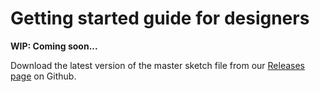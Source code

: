 # Getting started guide for designers

**WIP: Coming soon...**

Download the latest version of the master sketch file from our [Releases page](https://github.com/telusdigital/tds/releases) on Github.

